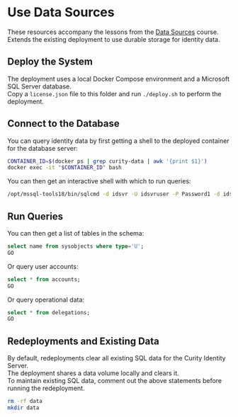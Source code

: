 # Use Data Sources

These resources accompany the lessons from the [Data Sources](https://curity.io/training/data-sources) course.\
Extends the existing deployment to use durable storage for identity data.

## Deploy the System

The deployment uses a local Docker Compose environment and a Microsoft SQL Server database.\
Copy a `license.json` file to this folder and run `./deploy.sh` to perform the deployment.

## Connect to the Database

You can query identity data by first getting a shell to the deployed container for the database server:

```bash
CONTAINER_ID=$(docker ps | grep curity-data | awk '{print $1}')
docker exec -it "$CONTAINER_ID" bash
```

You can then get an interactive shell with which to run queries:

```bash
/opt/mssql-tools18/bin/sqlcmd -d idsvr -U idsvruser -P Password1 -d idsvr -C
```

## Run Queries

You can then get a list of tables in the schema:

```sql
select name from sysobjects where type='U';
GO
```

Or query user accounts:

```sql
select * from accounts;
GO
```

Or query operational data:

```sql
select * from delegations;
GO
```

## Redeployments and Existing Data

By default, redeployments clear all existing SQL data for the Curity Identity Server.\
The deployment shares a data volume locally and clears it.\
To maintain existing SQL data, comment out the above statements before running the redeployment.

```bash
rm -rf data
mkdir data
```
